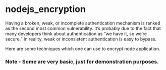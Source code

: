 # nodejs_encryption

Having a broken, weak, or incomplete authentication mechanism is ranked as the second most common vulnerability.
It’s probably due to the fact that many developers think about authentication as “we have it, so we’re secure.”
In reality, weak or inconsistent authentication is easy to bypass.

Here are some techniques which one can use to encrypt node application.

### Note - Some are very basic, just for demonstration purposes.
